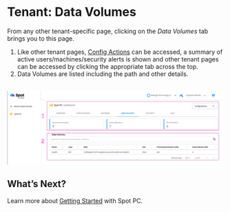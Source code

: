 <meta name="robots" content="noindex">

# Tenant: Data Volumes
From any other tenant-specific page, clicking on the _Data Volumes_ tab brings you to this page.

1. Like other tenant pages, [Config Actions](spot-pc/features/config-actions) can be accessed, a summary of active users/machines/security alerts is shown and other tenant pages can be accessed by clicking the appropriate tab across the top.
2. Data Volumes are listed including the path and other details.

<br><a href="https://docs.spot.io/spot-pc/_media/features-spot-pc-console-tenant-data-volumes-01.png" target="_blank"><img src="/spot-pc/_media/features-spot-pc-console-tenant-data-volumes-01.png" alt="Click to Enlarge" width="1000"> </a>

## What’s Next?

Learn more about [Getting Started](spot-pc/getting-started/) with Spot PC.
